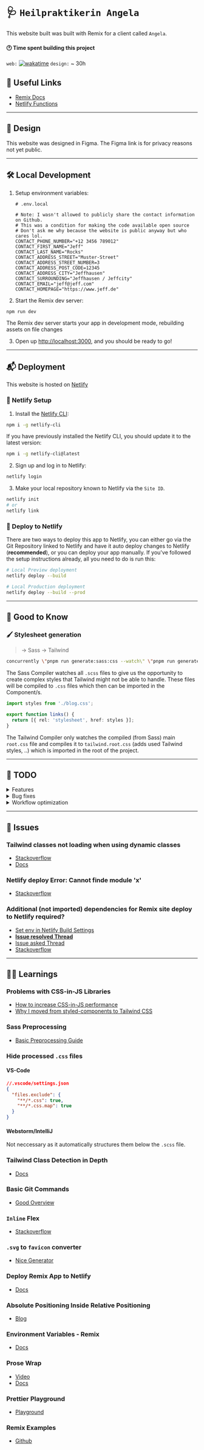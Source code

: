 # 🩺 `Heilpraktikerin Angela`

This website built was built with Remix for a client called `Angela`.

#### 🕐 Time spent building this project

`web:`
[![wakatime](https://wakatime.com/badge/user/aa5a8ce7-1c57-4f26-a159-ea57ec5ea7c1/project/0206e189-973d-485a-868e-4c1a18489a28.svg)](https://wakatime.com/badge/user/aa5a8ce7-1c57-4f26-a159-ea57ec5ea7c1/project/0206e189-973d-485a-868e-4c1a18489a28)
`design:` ~ 30h

## 🔗 Useful Links

- [Remix Docs](https://remix.run/docs)
- [Netlify Functions](https://www.netlify.com/products/functions/)

---

## 🌝 Design

This website was designed in Figma. The Figma link is for privacy reasons not
yet public.

---

## 🛠 Local Development

1. Setup environment variables:

   ```env
   # .env.local

   # Note: I wasn't allowed to publicly share the contact information on Github.
   # This was a condition for making the code available open source
   # Don't ask me why because the website is public anyway but who cares lol.
   CONTACT_PHONE_NUMBER="+12 3456 789012"
   CONTACT_FIRST_NAME="Jeff"
   CONTACT_LAST_NAME="Rocks"
   CONTACT_ADDRESS_STREET="Muster-Street"
   CONTACT_ADDRESS_STREET_NUMBER=3
   CONTACT_ADDRESS_POST_CODE=12345
   CONTACT_ADDRESS_CITY="Jeffhausen"
   CONTACT_SURROUNDING="Jeffhausen / Jeffcity"
   CONTACT_EMAIL="jeff@jeff.com"
   CONTACT_HOMEPAGE="https://www.jeff.de"
   ```

2. Start the Remix dev server:

```sh
npm run dev
```

The Remix dev server starts your app in development mode, rebuilding assets on
file changes

3. Open up [http://localhost:3000](http://localhost:3000), and you should be
   ready to go!

---

## 📬 Deployment

This website is hosted on [Netlify](https://www.netlify.com/)

### 📡 Netlify Setup

1. Install the [Netlify CLI](https://www.netlify.com/products/dev/):

```sh
npm i -g netlify-cli
```

If you have previously installed the Netlify CLI, you should update it to the
latest version:

```sh
npm i -g netlify-cli@latest
```

2. Sign up and log in to Netlify:

```sh
netlify login
```

3. Make your local repository known to Netlify via the `Site ID`.

```sh
netlify init
# or
netlify link
```

### 🎉 Deploy to Netlify

There are two ways to deploy this app to Netlify, you can either go via the Git
Repository linked to Netlify and have it auto deploy changes to Netlify
(**recommended**), or you can deploy your app manually. If you've followed the
setup instructions already, all you need to do is run this:

```sh
# Local Preview deployment
netlify deploy --build

# Local Production deployment
netlify deploy --build --prod
```

---

## 🤔 Good to Know

### 🖌 Stylesheet generation

> -> Sass -> Tailwind

```bash
concurrently \"pnpm run generate:sass:css --watch\" \"pnpm run generate:tailwind:css --watch\"
```

The Sass Compiler watches all `.scss` files to give us the opportunity to create
complex styles that Tailwind might not be able to handle. These files will be
compiled to `.css` files which then can be imported in the Component/s.

```ts
import styles from './blog.css';

export function links() {
  return [{ rel: 'stylesheet', href: styles }];
}
```

The Tailwind Compiler only watches the compiled (from Sass) main `root.css` file
and compiles it to `tailwind.root.css` (adds used Tailwind styles, ..) which is
imported in the root of the project.

---

## 🧐 TODO

<details>
<summary>Features</summary>

- [ ] Implement feature to collect Email Adresses with Mailchimp (max 500 sub ->
      should be enough for now) [ ] Make mobile navbar smaller (by just showing
      the Logo) when scrolling down (nice transition)
- [ ] Font in PROD not loading
- [ ] Google Analytics
- [x] Impressum (based on:
      https://www.heilpraktikerausbildung-franken.de/impressum)

</details>

<details>
<summary>Bug fixes</summary>

- [ ] Make Navigation Menu working again

</details>

<details>
<summary>Workflow optimization</summary>

- [ ] Build EsLint plugin to simplyfy the extracting of inline Tailwind. Before
      running Plugin

  ```tsx
  const Container = () => {
    return (
      <div className="flex flex-row mx-8 items-center name:Container">
        {/* .. */}
      </div>
    );
  };
  ```

  After running Plugin

  ```tsx
  const Component = () => {
    return <div className={Container}>{/* .. */}</div>;
  };

  const Container = tss`flex flex-row mx-8 items-center`;
  ```

</details>

---

## 🔴 Issues

### Tailwind classes not loading when using dynamic classes

- [Stackoverflow](https://stackoverflow.com/questions/71818458/tailwind-classes-not-loading-when-using-dynamic-classes-vue)
- [Docs](https://tailwindcss.com/docs/content-configuration#class-detection-in-depth)

### Netlify deploy Error: Cannot finde module 'x'

- [Stackoverflow](https://stackoverflow.com/questions/67361635/netlify-deploy-error-cannot-find-module-gatsby-plugin-image-graphql-utils)

### Additional (not imported) dependencies for Remix site deploy to Netlify required?

- [Set env in Netlify Build Settings](https://docs.netlify.com/configure-builds/file-based-configuration/#build-settings)
- [**Issue resolved Thread**](https://answers.netlify.com/t/nuxt-3-deploy-failed-rollup-failed-to-resolve-import-vue/77680/13)
- [Issue asked Thread](https://answers.netlify.com/t/remix-app-deploy-runtime-handlernotfound-server-handler-is-undefined-or-not-exported/77847/11)
- [Stackoverflow](https://stackoverflow.com/questions/74165217/additional-not-imported-dependencies-for-remix-site-deploy-to-netlify-required)

---

## 👨‍🏫 Learnings

### Problems with CSS-in-JS Libraries

- [How to increase CSS-in-JS performance](https://itnext.io/how-to-increase-css-in-js-performance-by-175x-f30ddeac6bce)
- [Why I moved from styled-components to Tailwind CSS](https://daily.dev/blog/why-i-moved-from-styled-components-to-tailwind-css-and-whats-the-future-of-css-in-js)

### Sass Preprocessing

- [Basic Preprocessing Guide](https://sass-lang.com/guide)

### Hide processed `.css` files

#### VS-Code

```json
//.vscode/settings.json
{
  "files.exclude": {
    "**/*.css": true,
    "**/*.css.map": true
  }
}
```

#### Webstorm/IntelliJ

Not neccessary as it automatically structures them below the `.scss` file.

### Tailwind Class Detection in Depth

- [Docs](https://tailwindcss.com/docs/content-configuration#class-detection-in-depth)

### Basic Git Commands

- [Good Overview](https://confluence.atlassian.com/bitbucketserver/basic-git-commands-776639767.html)

### `Inline` Flex

- [Stackoverflow](https://stackoverflow.com/questions/28732703/how-to-make-flex-div-take-only-the-needed-space)

### `.svg` to `favicon` converter

- [Nice Generator](https://realfavicongenerator.net/)

### Deploy Remix App to Netlify

- [Docs](https://docs.netlify.com/integrations/frameworks/remix/)

### Absolute Positioning Inside Relative Positioning

- [Blog](https://css-tricks.com/absolute-positioning-inside-relative-positioning/)

### Environment Variables - Remix

- [Docs](https://remix.run/docs/en/v1/guides/envvars)

### Prose Wrap

- [Video](https://www.youtube.com/watch?v=2LN3JfopqTY)
- [Docs](https://prettier.io/docs/en/options.html#prose-wrap)

### Prettier Playground

- [Playground](https://prettier.io/playground/)

### Remix Examples

- [Github](https://github.com/remix-run/examples/tree/main/google-analytics)
